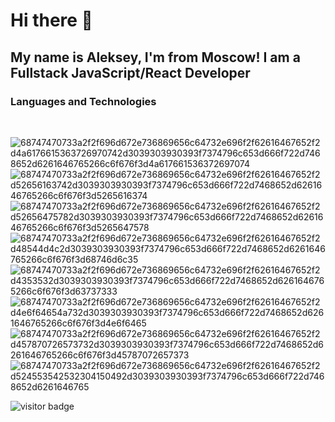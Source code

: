<h1>
Hi there 👋
</h1>

<h2>
My name is Aleksey, I'm from Moscow!
I am a Fullstack JavaScript/React Developer
</h2>

<h3>
Languages and Technologies
</h3>

<br>

![68747470733a2f2f696d672e736869656c64732e696f2f62616467652f2d4a6176615363726970742d3039303930393f7374796c653d666f722d7468652d6261646765266c6f676f3d4a617661536372697074](https://user-images.githubusercontent.com/95096983/160454342-2ba5231b-5a2c-4dff-b169-69505055ec95.svg)
![68747470733a2f2f696d672e736869656c64732e696f2f62616467652f2d52656163742d3039303930393f7374796c653d666f722d7468652d6261646765266c6f676f3d5265616374](https://user-images.githubusercontent.com/95096983/160454530-cf14c4f3-868a-4025-9b18-637fa0f887d5.svg)
![68747470733a2f2f696d672e736869656c64732e696f2f62616467652f2d52656475782d3039303930393f7374796c653d666f722d7468652d6261646765266c6f676f3d5265647578](https://user-images.githubusercontent.com/95096983/160454560-fcfd9618-b396-4abc-841a-dbdef6b7c550.svg)
![68747470733a2f2f696d672e736869656c64732e696f2f62616467652f2d48544d4c2d3039303930393f7374796c653d666f722d7468652d6261646765266c6f676f3d68746d6c35](https://user-images.githubusercontent.com/95096983/160454592-229a1ae5-8042-4d74-a733-392c4d773184.svg)
![68747470733a2f2f696d672e736869656c64732e696f2f62616467652f2d4353532d3039303930393f7374796c653d666f722d7468652d6261646765266c6f676f3d63737333](https://user-images.githubusercontent.com/95096983/160454664-911a734e-e6cc-40cf-8a7b-8cd66913c080.svg)
![68747470733a2f2f696d672e736869656c64732e696f2f62616467652f2d4e6f64654a732d3039303930393f7374796c653d666f722d7468652d6261646765266c6f676f3d4e6f6465](https://user-images.githubusercontent.com/95096983/160454694-77f0e509-2597-48fc-8e3f-a3919825da08.svg)
![68747470733a2f2f696d672e736869656c64732e696f2f62616467652f2d457870726573732d3039303930393f7374796c653d666f722d7468652d6261646765266c6f676f3d45787072657373](https://user-images.githubusercontent.com/95096983/160454738-00ec82a6-582b-4314-be32-782a1b3ee1a1.svg)
![68747470733a2f2f696d672e736869656c64732e696f2f62616467652f2d524553542532304150492d3039303930393f7374796c653d666f722d7468652d6261646765](https://user-images.githubusercontent.com/95096983/160454758-7482da7f-e20e-46d5-826f-8c675f74bbdd.svg)

![visitor badge](https://visitor-badge.glitch.me/badge?page_id=jwenjian.visitor-badge&left_text=MyPageVisitors)
